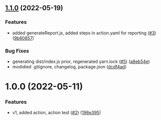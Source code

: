 ## [1.1.0](https://github.com/liatrio/run-gatling/compare/v1.0.0...v1.1.0) (2022-05-19)


### Features

* added generateReport.js, added steps in action.yaml for reporting ([#3](https://github.com/liatrio/run-gatling/issues/3)) ([9b60857](https://github.com/liatrio/run-gatling/commit/9b608571eb15df0eab095e4b95f191c9b7d279e3))


### Bug Fixes

* generating dist/index.js prior, regenerated yarn.lock ([#5](https://github.com/liatrio/run-gatling/issues/5)) ([a8eb54e](https://github.com/liatrio/run-gatling/commit/a8eb54ea4c5b265c0234254f2ac1c0caf49046f5))
* modidied .gitignore, changelog, package.json ([dcdf4ad](https://github.com/liatrio/run-gatling/commit/dcdf4add67031c83f7e6ce56a05ee7b4cc69c4a3))

# 1.0.0 (2022-05-11)


### Features

* v1, added action, action test ([#2](https://github.com/liatrio/run-gatling/issues/2)) ([198e395](https://github.com/liatrio/run-gatling/commit/198e39543cbcab884ee4cc99569ef0c4737e7aa3))
